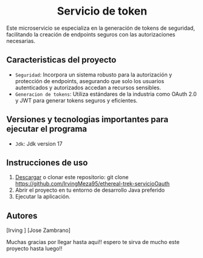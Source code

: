 <h1 align="center"> Servicio de token </h1>
<p>Este microservicio se especializa en la generación de tokens de seguridad, facilitando la creación de endpoints seguros con las autorizaciones necesarias.</p>

## Caracteristicas del proyecto
  - `Seguridad`: Incorpora un sistema robusto para la autorización y protección de endpoints, asegurando que solo los usuarios autenticados y autorizados accedan a recursos sensibles.
  - `Generacion de tokens`: Utiliza estándares de la industria como OAuth 2.0 y JWT para generar tokens seguros y eficientes.

## Versiones y tecnologias importantes para ejecutar el programa
  - `Jdk`:  Jdk version 17

## Instrucciones de uso
  1. [Descargar](#) o clonar este repositorio: git clone https://github.com/IrvingMeza95/ethereal-trek-servicioOauth
  2. Abrir el proyecto en tu entorno de desarrollo Java preferido
  3. Ejecutar la aplicación.

## Autores
[Irving ]
[Jose Zambrano]

Muchas gracias por llegar hasta aqui!! espero te sirva de mucho este proyecto hasta luego!!